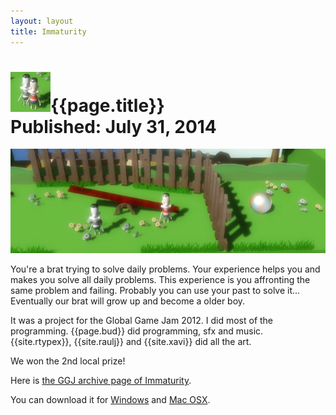 ```yaml
---
layout: layout
title: Immaturity
---
```


![Immaturity icon](../images/immaturity.png){{page.title}}<section class="byline">Published: July 31, 2014</section>
===

![Immaturity screenshot](../images/immaturity_scr.png)

You're a brat trying to solve daily problems. Your experience helps you and makes you solve all daily problems. This experience is you affronting the same problem and failing. Probably you can use your past to solve it... Eventually our brat will grow up and become a older boy. 

It was a project for the Global Game Jam 2012. I did most of the programming. {{page.bud}} did programming, sfx and music. {{site.rtypex}}, {{site.raulj}} and {{site.xavi}} did all the art.

We won the 2nd local prize!

Here is [the GGJ archive page of Immaturity](http://archive.globalgamejam.org/2012/immaturity).

You can download it for [Windows](../files/Immaturity_win.zip) and [Mac OSX](../files/Immaturity_mac.zip).
